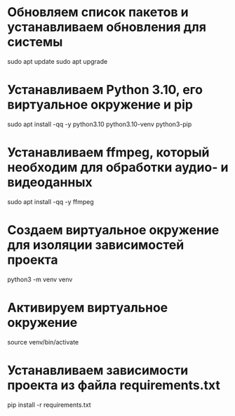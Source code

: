 # Обновляем список пакетов и устанавливаем обновления для системы
sudo apt update
sudo apt upgrade

# Устанавливаем Python 3.10, его виртуальное окружение и pip
sudo apt install -qq -y python3.10 python3.10-venv python3-pip

# Устанавливаем ffmpeg, который необходим для обработки аудио- и видеоданных
sudo apt install -qq -y ffmpeg

# Создаем виртуальное окружение для изоляции зависимостей проекта
python3 -m venv venv

# Активируем виртуальное окружение
source venv/bin/activate

# Устанавливаем зависимости проекта из файла requirements.txt
pip install -r requirements.txt